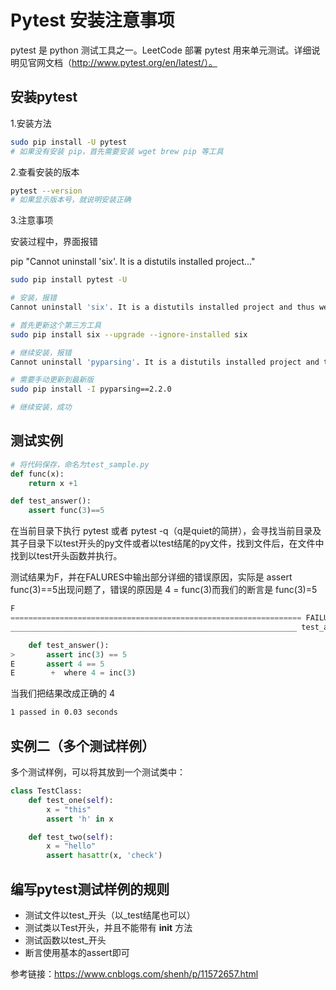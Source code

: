 # Pytest 安装注意事项

pytest 是 python 测试工具之一。LeetCode 部署 pytest 用来单元测试。详细说明见官网文档（http://www.pytest.org/en/latest/）。



## 安装pytest

1.安装方法

~~~bash
sudo pip install -U pytest
# 如果没有安装 pip，首先需要安装 wget brew pip 等工具
~~~

2.查看安装的版本

~~~bash
pytest --version
# 如果显示版本号，就说明安装正确
~~~

3.注意事项

安装过程中，界面报错

pip "Cannot uninstall 'six'. It is a distutils installed project..."

~~~bash
sudo pip install pytest -U

# 安装，报错
Cannot uninstall 'six'. It is a distutils installed project and thus we cannot accurately determine which files belong to it which would lead to only a partial uninstall.

# 首先更新这个第三方工具
sudo pip install six --upgrade --ignore-installed six

# 继续安装，报错
Cannot uninstall 'pyparsing'. It is a distutils installed project and thus we cannot accurately determine which files belong to it which would lead to only a partial uninstall.

# 需要手动更新到最新版
sudo pip install -I pyparsing==2.2.0

# 继续安装，成功
~~~



## 测试实例

```python
# 将代码保存，命名为test_sample.py
def func(x):
    return x +1

def test_answer():
    assert func(3)==5
```

在当前目录下执行 pytest 或者 pytest -q（q是quiet的简拼），会寻找当前目录及其子目录下以test开头的py文件或者以test结尾的py文件，找到文件后，在文件中找到以test开头函数并执行。

测试结果为F，并在FALURES中输出部分详细的错误原因，实际是 assert func(3)==5出现问题了，错误的原因是 4 = func(3)而我们的断言是 func(3)=5

```python 
F                                                                                                                                  [100%]
================================================================= FAILURES ==================================================================
________________________________________________________________ test_answer ________________________________________________________________

    def test_answer():
>       assert inc(3) == 5
E       assert 4 == 5
E        +  where 4 = inc(3)

```

当我们把结果改成正确的 4

~~~bash
1 passed in 0.03 seconds
~~~


## 实例二（多个测试样例）

多个测试样例，可以将其放到一个测试类中：

```python
class TestClass:
    def test_one(self):
        x = "this"
        assert 'h' in x

    def test_two(self):
        x = "hello"
        assert hasattr(x, 'check')
```

## 编写pytest测试样例的规则

- 测试文件以test_开头（以_test结尾也可以）
- 测试类以Test开头，并且不能带有 **init** 方法
- 测试函数以test_开头
- 断言使用基本的assert即可


参考链接：https://www.cnblogs.com/shenh/p/11572657.html